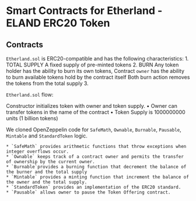 # Smart Contracts for Etherland - ELAND ERC20 Token


## Contracts

`Etherland.sol` is ERC20-compatible and has the following characteristics:
	1.	TOTAL SUPPLY
		A fixed supply of pre-minted tokens
	2.	BURN
		Any token holder has the ability to burn its own tokens, 
		Contract `owner` has the ability to burn available tokens hold by the contract itself
		Both burn action removes the tokens from the total supply
	3.  


`Etherland.sol` flow:

Constructor initializes token with owner and token supply.
	•	Owner can transfer tokens in the name of the contract
	•	Token Supply is 1000000000 units (1 billion tokens)


We cloned OpenZeppelin code for `SafeMath`, `Ownable`, `Burnable`, `Pausable`, `Mintable` and `StandardToken` logic.

	* `SafeMath` provides arithmetic functions that throw exceptions when integer overflows occur.
	* `Ownable` keeps track of a contract owner and permits the transfer of ownership by the current owner.
	* `Burnable`provides a burning function that decrement the balance of the burner and the total supply
	* `Mintable` provides a minting function that increment the balance of the owner and the total supply.
	* `StandardToken` provides an implementation of the ERC20 standard.
	* `Pausable` allows owner to pause the Token Offering contract.
